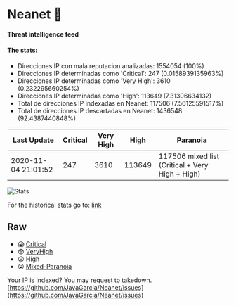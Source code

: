 # Neanet :hocho:
#### Threat intelligence feed
#### The stats:

- Direcciones IP con mala reputacion analizadas: 1554054 (100%)
- Direcciones IP determinadas como 'Critical':  247 (0.0158939135963%)
- Direcciones IP determinadas como 'Very High':  3610 (0.232295660254%)
- Direcciones IP determinadas como 'High':  113649 (7.31306634132)
- Total de direcciones IP indexadas en Neanet:  117506 (7.56125591517%)
- Total de direcciones IP descartadas en Neanet:  1436548 (92.4387440848%)

| Last Update | Critical | Very High | High | Paranoia |
| --- | --- | --- | --- | --- |
| 2020-11-04 21:01:52 | 247 | 3610 | 113649 | 117506 mixed list (Critical + Very High + High)|

![Stats](https://docs.google.com/spreadsheets/d/e/2PACX-1vSnaNMIXVabIpDJjufMlzH7poXnshF3mgd8Is1g9ytUEzVsP5my4Trn8f-xkoLLQ38xpL3HtmUexLo6/pubchart?oid=501124687&format=image)

For the historical stats go to: [link](/stats.csv)
## Raw
- :scream: [Critical](https://raw.githubusercontent.com/JavaGarcia/Neanet/master/blacklists/neanet_critical.txt)
- :fearful: [VeryHigh](https://raw.githubusercontent.com/JavaGarcia/Neanet/master/blacklists/neanet_veryHigh.txtt)
- :frowning: [High](https://raw.githubusercontent.com/JavaGarcia/Neanet/master/blacklists/neanet_high.txt)
- :dizzy_face: [Mixed-Paranoia](https://raw.githubusercontent.com/JavaGarcia/Neanet/master/blacklists/neanet_all.txt)


Your IP is indexed? You may request to takedown. [https://github.com/JavaGarcia/Neanet/issues](https://github.com/JavaGarcia/Neanet/issues)

















































































































































































































































































































































































































































































































































































































































































































































































































































































































































































































































































































































































































































































































































































































































































































































































































































































































































































































































































































































































